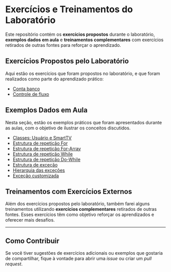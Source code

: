 # Exercícios e Treinamentos do Laboratório

Este repositório contém os **exercícios propostos** durante o laboratório, **exemplos dados em aula** e **treinamentos complementares** com exercícios retirados de outras fontes para reforçar o aprendizado.

## Exercícios Propostos pelo Laboratório

Aqui estão os exercícios que foram propostos no laboratório, e que foram realizados como parte do aprendizado prático:

- [Conta banco](Classes/ContaTerminal.java)
- [Controle de fluxo](EstruturasCondicionais/ControleDeFluxo.java)

## Exemplos Dados em Aula

Nesta seção, estão os exemplos práticos que foram apresentados durante as aulas, com o objetivo de ilustrar os conceitos discutidos.

- [Classes: Usuário e SmartTV](Classes/Usuario.java)
- [Estrutura de repetição For](EstruturasCondicionais/ExemploFor.java)
- [Estrutura de repetição For-Array](EstruturasCondicionais/ExemploForArray.java)
- [Estrutura de repetição While](EstruturasCondicionais/ExemploWhile.java)
- [Estrutura de repetição Do-While](EstruturasCondicionais/ExemploDoWhile.java)
- [Estrutura de exceção](EstruturasCondicionais/AboutMe.java)
- [Hierarquia das exceções](EstruturasCondicionais/ExemploExcecao.java)
- [Exceção customizada](EstruturasCondicionais/FormatadorCepExemplo.java)

## Treinamentos com Exercícios Externos

Além dos exercícios propostos pelo laboratório, também farei alguns treinamentos utilizando **exercícios complementares** retirados de outras fontes. Esses exercícios têm como objetivo reforçar os aprendizados e oferecer mais desafios.

---

## Como Contribuir

Se você tiver sugestões de exercícios adicionais ou exemplos que gostaria de compartilhar, fique à vontade para abrir uma *issue* ou criar um *pull request*.
